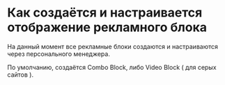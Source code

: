 # Как создаётся и настраивается отображение рекламного блока

На данный момент все рекламные блоки создаются и настраиваются через персонального менеджера.&#x20;

По умолчанию, создаётся Combo Block, либо Video Block ( для серых сайтов ).
